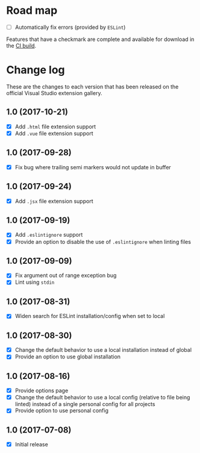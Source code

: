 # Road map

- [ ] Automatically fix errors (provided by `ESLint`)

Features that have a checkmark are complete and available for download in the
[CI build](http://vsixgallery.com/extension/832aee43-88e1-4e51-ac31-d412d356dfdf/).

# Change log

These are the changes to each version that has been released on the official Visual Studio extension gallery.

## 1.0 (2017-10-21)

- [x] Add `.html` file extension support
- [x] Add `.vue` file extension support

## 1.0 (2017-09-28)

- [x] Fix bug where trailing semi markers would not update in buffer

## 1.0 (2017-09-24)

- [x] Add `.jsx` file extension support

## 1.0 (2017-09-19)

- [x] Add `.eslintignore` support
- [x] Provide an option to disable the use of `.eslintignore` when linting files

## 1.0 (2017-09-09)

- [x] Fix argument out of range exception bug
- [x] Lint using `stdin`

## 1.0 (2017-08-31)

- [x] Widen search for ESLint installation/config when set to local

## 1.0 (2017-08-30)

- [x] Change the default behavior to use a local installation instead of global
- [x] Provide an option to use global installation

## 1.0 (2017-08-16)

- [x] Provide options page
- [x] Change the default behavior to use a local config (relative to file being linted) instead of a single personal config for all projects
- [x] Provide option to use personal config

## 1.0 (2017-07-08)

- [x] Initial release